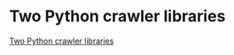 # Two Python crawler libraries
[Two Python crawler libraries](https://aiwithcloud.com/2022/09/19/two_python_crawler_libraries/)